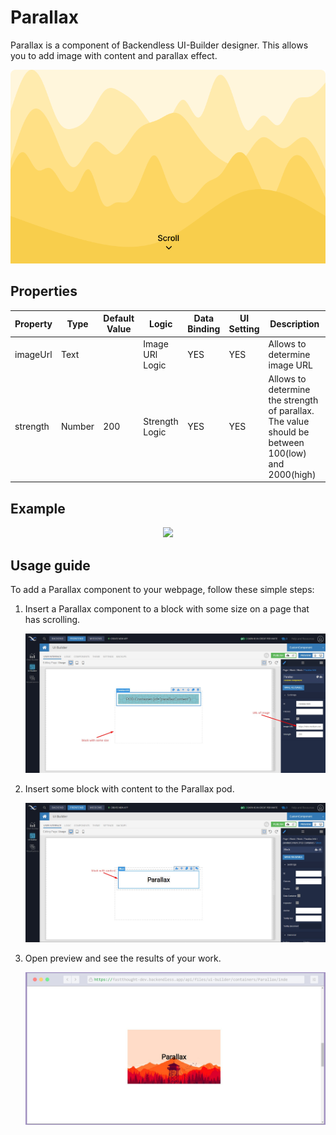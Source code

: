 # Parallax

Parallax is a component of Backendless UI-Builder designer. This allows you to add image with content and parallax effect.

<p align="center">
  <img src="./thumbnail.png" alt="main thumbnail" width="780" />
</p>

## Properties

| Property | Type   | Default Value | Logic           | Data Binding | UI Setting | Description                                                                                       |
|----------|--------|---------------|-----------------|--------------|------------|---------------------------------------------------------------------------------------------------|
| imageUrl | Text   |               | Image URl Logic | YES          | YES        | Allows to determine image URL                                                                     |
| strength | Number | 200           | Strength Logic  | YES          | YES        | Allows to determine the strength of parallax. The value should be between 100(low) and 2000(high) |

## Example

<p align="center">
  <img src="./image-examples/parallax-example.gif" width="480" />
</p>

## Usage guide

To add a Parallax component to your webpage, follow these simple steps:

1. Insert a Parallax component to a block with some size on a page that has scrolling.

    <img src="./image-examples/add-parallax-on-page.jpg" alt="add parallax on page" />

2. Insert some block with content to the Parallax pod.

    <img src="./image-examples/insert-block-to-parallax.jpg" alt="insert block with content to Parallax" />

3. Open preview and see the results of your work.

    <img src="./image-examples/get-result.jpg" alt="get result" />
